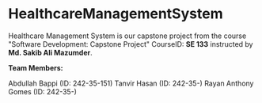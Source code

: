 # HealthcareManagementSystem
Healthcare Management System is our capstone project from the course "Software Development: Capstone Project" CourseID: **SE 133** instructed by **Md. Sakib Ali Mazumder**.

**Team Members:**

Abdullah Bappi (ID: 242-35-151)
Tanvir Hasan (ID: 242-35-)
Rayan Anthony Gomes (ID: 242-35-)

